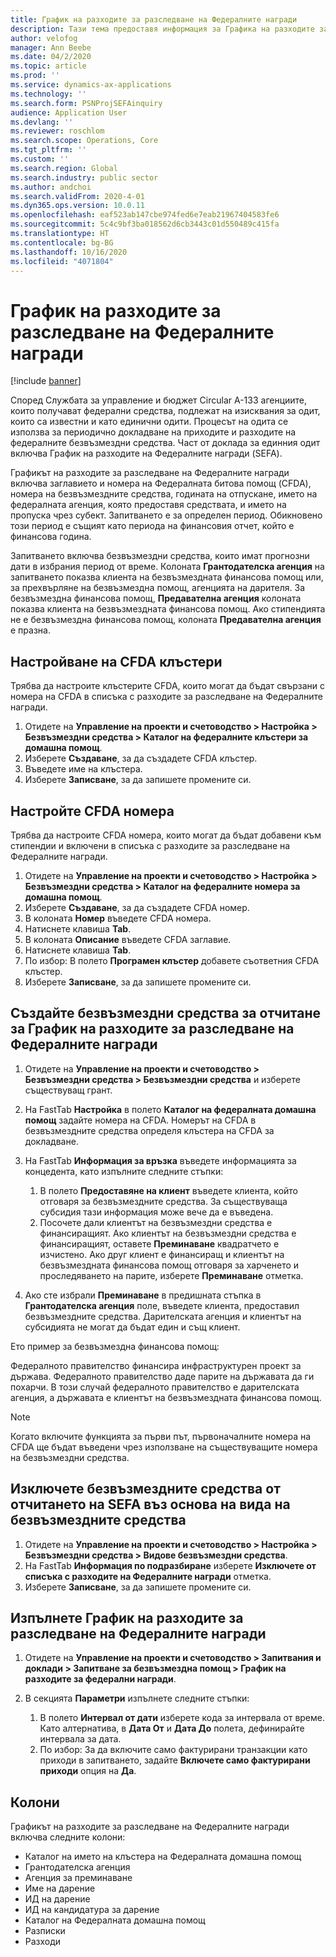 ```yaml
---
title: График на разходите за разследване на Федералните награди
description: Тази тема предоставя информация за Графика на разходите за разследване на Федералните награди.
author: velofog
manager: Ann Beebe
ms.date: 04/2/2020
ms.topic: article
ms.prod: ''
ms.service: dynamics-ax-applications
ms.technology: ''
ms.search.form: PSNProjSEFAinquiry
audience: Application User
ms.devlang: ''
ms.reviewer: roschlom
ms.search.scope: Operations, Core
ms.tgt_pltfrm: ''
ms.custom: ''
ms.search.region: Global
ms.search.industry: public sector
ms.author: andchoi
ms.search.validFrom: 2020-4-01
ms.dyn365.ops.version: 10.0.11
ms.openlocfilehash: eaf523ab147cbe974fed6e7eab21967404583fe6
ms.sourcegitcommit: 5c4c9bf3ba018562d6cb3443c01d550489c415fa
ms.translationtype: HT
ms.contentlocale: bg-BG
ms.lasthandoff: 10/16/2020
ms.locfileid: "4071804"
---
```

# <a name="schedule-of-expenditures-of-federal-awards-inquiry"></a>График на разходите за разследване на Федералните награди

[!include [banner](../includes/banner.md)]

Според Службата за управление и бюджет Circular A-133 агенциите, които получават федерални средства, подлежат на изисквания за одит, които са известни и като единични одити. Процесът на одита се използва за периодично докладване на приходите и разходите на федералните безвъзмездни средства. Част от доклада за единния одит включва График на разходите на Федералните награди (SEFA).

Графикът на разходите за разследване на Федералните награди включва заглавието и номера на Федералната битова помощ (CFDA), номера на безвъзмездните средства, годината на отпускане, името на федералната агенция, която предоставя средствата, и името на пропуска чрез субект. Запитването е за определен период. Обикновено този период е същият като периода на финансовия отчет, който е финансова година.

Запитването включва безвъзмездни средства, които имат прогнозни дати в избрания период от време. Колоната **Грантодателска агенция** на запитването показва клиента на безвъзмездната финансова помощ или, за прехвърляне на безвъзмездна помощ, агенцията на дарителя. За безвъзмездна финансова помощ, **Предавателна агенция** колоната показва клиента на безвъзмездната финансова помощ. Ако стипендията не е безвъзмездна финансова помощ, колоната **Предавателна агенция** е празна.

## <a name="set-up-the-cfda-clusters"></a>Настройване на CFDA клъстери

Трябва да настроите клъстерите CFDA, които могат да бъдат свързани с номера на CFDA в списъка с разходите за разследване на Федералните награди.

1. Отидете на **Управление на проекти и счетоводство \> Настройка \> Безвъзмездни средства \> Каталог на федералните клъстери за домашна помощ**.
2. Изберете **Създаване**, за да създадете CFDA клъстер.
3. Въведете име на клъстера.
4. Изберете **Записване**, за да запишете промените си.

## <a name="set-up-cfda-numbers"></a>Настройте CFDA номера

Трябва да настроите CFDA номера, които могат да бъдат добавени към стипендии и включени в списъка с разходите за разследване на Федералните награди.

1. Отидете на **Управление на проекти и счетоводство \> Настройка \> Безвъзмездни средства \> Каталог на федералните номера за домашна помощ**.
2. Изберете **Създаване**, за да създадете CFDA номер.
3. В колоната **Номер** въведете CFDA номера.
4. Натиснете клавиша **Tab**.
5. В колоната **Описание** въведете CFDA заглавие.
6. Натиснете клавиша **Tab**.
7. По избор: В полето **Програмен клъстер** добавете съответния CFDA клъстер.
8. Изберете **Записване**, за да запишете промените си.

## <a name="set-up-grants-to-report-for-the-schedule-of-expenditures-of-federal-awards-inquiry"></a>Създайте безвъзмездни средства за отчитане за График на разходите за разследване на Федералните награди

1. Отидете на **Управление на проекти и счетоводство \> Безвъзмездни средства \> Безвъзмездни средства** и изберете съществуващ грант.
2. На FastTab **Настройка** в полето **Каталог на федералната домашна помощ** задайте номера на CFDA. Номерът на CFDA в безвъзмездните средства определя клъстера на CFDA за докладване.
3. На FastTab **Информация за връзка** въведете информацията за концедента, като изпълните следните стъпки:

    1. В полето **Предоставяне на клиент** въведете клиента, който отговаря за безвъзмездните средства. За съществуваща субсидия тази информация може вече да е въведена.
    2. Посочете дали клиентът на безвъзмездни средства е финансиращият. Ако клиентът на безвъзмездни средства е финансиращият, оставете **Преминаване** квадратчето е изчистено. Ако друг клиент е финансиращ и клиентът на безвъзмездната финансова помощ отговаря за харченето и проследяването на парите, изберете **Преминаване** отметка.

4. Ако сте избрали **Преминаване** в предишната стъпка в **Грантодателска агенция** поле, въведете клиента, предоставил безвъзмездните средства. Дарителската агенция и клиентът на субсидията не могат да бъдат един и същ клиент.

Ето пример за безвъзмездна финансова помощ:

Федералното правителство финансира инфраструктурен проект за държава. Федералното правителство даде парите на държавата да ги похарчи. В този случай федералното правителство е дарителската агенция, а държавата е клиентът на безвъзмездната финансова помощ.

> [!NOTE] 
> Когато включите функцията за първи път, първоначалните номера на CFDA ще бъдат въведени чрез използване на съществуващите номера на безвъзмездни средства.

## <a name="exclude-grants-from-sefa-reporting-based-on-the-grant-type"></a>Изключете безвъзмездните средства от отчитането на SEFA въз основа на вида на безвъзмездните средства

1. Отидете на **Управление на проекти и счетоводство \> Настройка \> Безвъзмездни средства \> Видове безвъзмездни средства**.
2. На FastTab **Информация по подразбиране** изберете **Изключете от списъка с разходите на Федералните награди** отметка.
3. Изберете **Записване**, за да запишете промените си.

## <a name="run-the-schedule-of-expenditures-of-federal-awards-inquiry"></a>Изпълнете График на разходите за разследване на Федералните награди

1. Отидете на **Управление на проекти и счетоводство \> Запитвания и доклади \> Запитване за безвъзмездна помощ \> График на разходите за федерални награди**.
2. В секцията **Параметри** изпълнете следните стъпки:

    1. В полето **Интервал от дати** изберете кода за интервала от време. Като алтернатива, в **Дата От** и **Дата До** полета, дефинирайте интервала за дата.
    2. По избор: За да включите само фактурирани транзакции като приходи в запитването, задайте **Включете само фактурирани приходи** опция на **Да**.

## <a name="columns"></a>Колони

Графикът на разходите за разследване на Федералните награди включва следните колони:

- Каталог на името на клъстера на Федералната домашна помощ
- Грантодателска агенция
- Агенция за преминаване
- Име на дарение
- ИД на дарение
- ИД на кандидатура за дарение
- Каталог на Федералната домашна помощ
- Разписки
- Разходи
